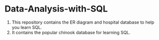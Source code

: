 # Data-Analysis-with-SQL
1. This repository contains the ER diagram and hospital database to help you learn SQL.
2. It contains the popular chinook database for learning SQL.
